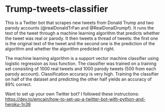 # Trump-tweets-classifier

This is a Twitter bot that scrapes new tweets from Donald Trump and two parody accounts (@realDonaldTrFan and @RealDonalDrumpf). It runs the text of the tweet through a machine learning algorithm that predicts whether the tweet was real or parody. It then tweets a thread of tweets: the first one is the original text of the tweet and the second one is the prediction of the algorithm and whether the algorithm predicted it right.

The machine learning algorithm is a support vector machine classifier using logistic regression as loss function. The classifier was trained on a training set consisting of 1000 real tweets and 1000 parody tweets (500 from each parody account). Classification accuracy is very high. Training the classifier on half of the dataset and predicting the other half yields an accuracy of 89% correct.

Want to set up your own Twitter bot? I followed these instructions: https://dev.to/emcain/how-to-set-up-a-twitter-bot-with-python-and-heroku-1n39
